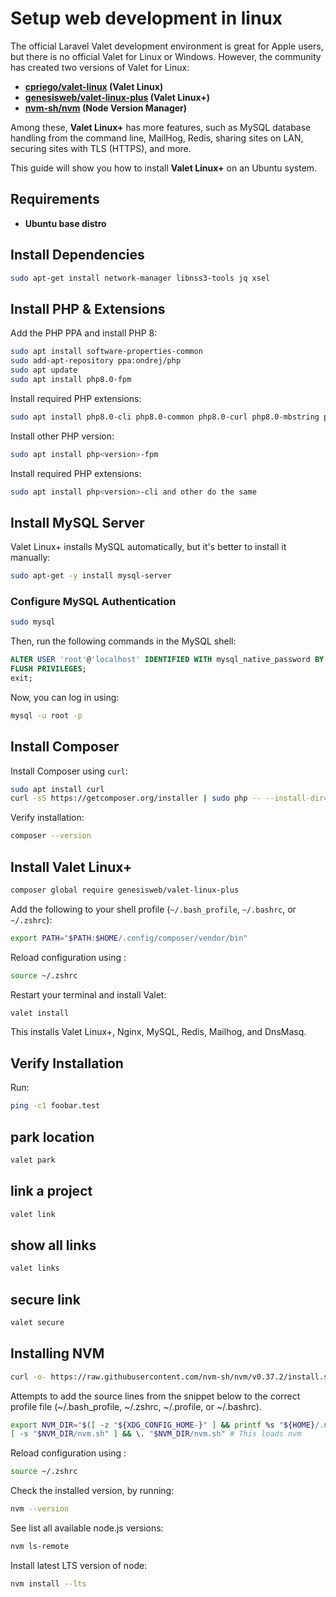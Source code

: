 # Setup web development in linux

The official Laravel Valet development environment is great for Apple users, but there is no official Valet for Linux or Windows. However, the community has created two versions of Valet for Linux:

- **[cpriego/valet-linux](https://github.com/cpriego/valet-linux) (Valet Linux)**
- **[genesisweb/valet-linux-plus](https://github.com/genesisweb/valet-linux-plus) (Valet Linux+)**
- **[nvm-sh/nvm](https://github.com/nvm-sh/nvm) (Node Version Manager)**

Among these, **Valet Linux+** has more features, such as MySQL database handling from the command line, MailHog, Redis, sharing sites on LAN, securing sites with TLS (HTTPS), and more.

This guide will show you how to install **Valet Linux+** on an Ubuntu system.

## Requirements

- **Ubuntu base distro**

## Install Dependencies

```bash
sudo apt-get install network-manager libnss3-tools jq xsel
```

## Install PHP & Extensions

Add the PHP PPA and install PHP 8:

```bash
sudo apt install software-properties-common
sudo add-apt-repository ppa:ondrej/php
sudo apt update
sudo apt install php8.0-fpm
```

Install required PHP extensions:

```bash
sudo apt install php8.0-cli php8.0-common php8.0-curl php8.0-mbstring php8.0-opcache php8.0-readline php8.0-xml php8.0-zip php8.0-mysql php8.0-gd
```

Install other PHP version:

```bash
sudo apt install php<version>-fpm
```

Install required PHP extensions:

```bash
sudo apt install php<version>-cli and other do the same
```

## Install MySQL Server

Valet Linux+ installs MySQL automatically, but it's better to install it manually:

```bash
sudo apt-get -y install mysql-server
```

### Configure MySQL Authentication

```bash
sudo mysql
```

Then, run the following commands in the MySQL shell:

```sql
ALTER USER 'root'@'localhost' IDENTIFIED WITH mysql_native_password BY 'password';
FLUSH PRIVILEGES;
exit;
```

Now, you can log in using:

```bash
mysql -u root -p
```

## Install Composer

Install Composer using `curl`:

```bash
sudo apt install curl
curl -sS https://getcomposer.org/installer | sudo php -- --install-dir=/usr/local/bin --filename=composer
```

Verify installation:

```bash
composer --version
```

## Install Valet Linux+

```bash
composer global require genesisweb/valet-linux-plus
```

Add the following to your shell profile (`~/.bash_profile`, `~/.bashrc`, or `~/.zshrc`):

```bash
export PATH="$PATH:$HOME/.config/composer/vendor/bin"
```

Reload configuration using :

```bash
source ~/.zshrc
```

Restart your terminal and install Valet:

```bash
valet install
```

This installs Valet Linux+, Nginx, MySQL, Redis, Mailhog, and DnsMasq.

## Verify Installation

Run:

```bash
ping -c1 foobar.test
```

## park location

```bash
valet park
```

## link a project

```bash
valet link
```

## show all links

```bash
valet links
```

## secure link

```bash
valet secure
```

## Installing NVM

```bash
curl -o- https://raw.githubusercontent.com/nvm-sh/nvm/v0.37.2/install.sh | bash
```

Attempts to add the source lines from the snippet below to the correct profile file (~/.bash_profile, ~/.zshrc, ~/.profile, or ~/.bashrc).

```bash
export NVM_DIR="$([ -z "${XDG_CONFIG_HOME-}" ] && printf %s "${HOME}/.nvm" || printf %s "${XDG_CONFIG_HOME}/nvm")"
[ -s "$NVM_DIR/nvm.sh" ] && \. "$NVM_DIR/nvm.sh" # This loads nvm
```

Reload configuration using :

```bash
source ~/.zshrc
```
Check the installed version, by running:

```bash
nvm --version
```

See  list all available node.js versions:

```bash
nvm ls-remote

```

Install latest LTS version of node:

```bash
nvm install --lts

```

